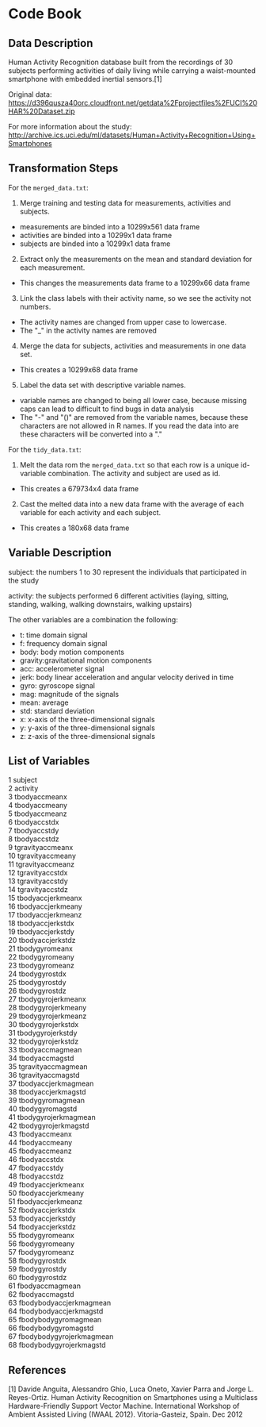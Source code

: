 Code Book
======================


Data Description 
------------------
Human Activity Recognition database built from the recordings of 30 subjects performing activities of daily living while carrying a waist-mounted smartphone with embedded inertial sensors.[1]

Original data: https://d396qusza40orc.cloudfront.net/getdata%2Fprojectfiles%2FUCI%20HAR%20Dataset.zip 

For more information about the study: http://archive.ics.uci.edu/ml/datasets/Human+Activity+Recognition+Using+Smartphones

 
 

Transformation Steps
---------------------
For the `merged_data.txt`:

1. Merge training and testing data for measurements, activities and subjects.
 -  measurements are binded into a 10299x561 data frame
 -  activities are binded into a 10299x1 data frame
 -  subjects are binded into a 10299x1 data frame

2. Extract only the measurements on the mean and standard deviation for each measurement.
 - This changes the measurements data frame to a 10299x66 data frame
 
3. Link the class labels with their activity name, so we see the activity not numbers.
 - The activity names are changed from upper case to lowercase.
 - The "_" in the activity names are removed
 
4. Merge the data for subjects, activities and measurements in one data set.
 - This creates a 10299x68 data frame

5. Label the data set with descriptive variable names.
 - variable names are changed to being all lower case, because missing caps can lead to difficult to find bugs in data analysis
 - The "-" and "()" are removed from the variable names, because these characters are not allowed in R names. If you read the data into are these characters will be converted into a "."


For the `tidy_data.txt`:

1. Melt the data rom the `merged_data.txt` so that each row is a unique id-variable combination. The activity and subject are used as id.
 - This creates a 679734x4 data frame
 
2. Cast the melted data into a new data frame with the average of each variable for each activity and each subject.
 - This creates a 180x68 data frame



Variable Description 
---------------------
subject: the numbers 1 to 30 represent the individuals that participated in the study

activity: the subjects performed 6 different activities (laying, sitting, standing, walking, walking downstairs, walking upstairs)

The other variables are a combination the following:
* t: time domain signal
* f: frequency domain signal
* body: body motion components
* gravity:gravitational motion components
* acc: accelerometer signal
* jerk: body linear acceleration and angular velocity derived in time
* gyro: gyroscope signal 
* mag: magnitude of the signals
* mean: average
* std: standard deviation
* x: x-axis of the three-dimensional signals
* y: y-axis of the three-dimensional signals
* z: z-axis of the three-dimensional signals



List of Variables 
----------
1                   subject     
2                  activity     
3             tbodyaccmeanx     
4             tbodyaccmeany     
5             tbodyaccmeanz     
6              tbodyaccstdx     
7              tbodyaccstdy     
8              tbodyaccstdz     
9          tgravityaccmeanx     
10         tgravityaccmeany     
11         tgravityaccmeanz     
12          tgravityaccstdx     
13          tgravityaccstdy     
14          tgravityaccstdz     
15        tbodyaccjerkmeanx     
16        tbodyaccjerkmeany     
17        tbodyaccjerkmeanz     
18         tbodyaccjerkstdx     
19         tbodyaccjerkstdy     
20         tbodyaccjerkstdz     
21           tbodygyromeanx     
22           tbodygyromeany     
23           tbodygyromeanz     
24            tbodygyrostdx     
25            tbodygyrostdy     
26            tbodygyrostdz     
27       tbodygyrojerkmeanx     
28       tbodygyrojerkmeany     
29       tbodygyrojerkmeanz     
30        tbodygyrojerkstdx     
31        tbodygyrojerkstdy     
32        tbodygyrojerkstdz     
33          tbodyaccmagmean     
34           tbodyaccmagstd     
35       tgravityaccmagmean     
36        tgravityaccmagstd     
37      tbodyaccjerkmagmean     
38       tbodyaccjerkmagstd     
39         tbodygyromagmean     
40          tbodygyromagstd     
41     tbodygyrojerkmagmean     
42      tbodygyrojerkmagstd     
43            fbodyaccmeanx     
44            fbodyaccmeany     
45            fbodyaccmeanz     
46             fbodyaccstdx     
47             fbodyaccstdy     
48             fbodyaccstdz     
49        fbodyaccjerkmeanx     
50        fbodyaccjerkmeany     
51        fbodyaccjerkmeanz     
52         fbodyaccjerkstdx     
53         fbodyaccjerkstdy     
54         fbodyaccjerkstdz     
55           fbodygyromeanx     
56           fbodygyromeany     
57           fbodygyromeanz     
58            fbodygyrostdx     
59            fbodygyrostdy     
60            fbodygyrostdz     
61          fbodyaccmagmean     
62           fbodyaccmagstd     
63  fbodybodyaccjerkmagmean     
64   fbodybodyaccjerkmagstd     
65     fbodybodygyromagmean     
66      fbodybodygyromagstd     
67 fbodybodygyrojerkmagmean     
68  fbodybodygyrojerkmagstd     


References
-----------
[1] Davide Anguita, Alessandro Ghio, Luca Oneto, Xavier Parra and Jorge L. Reyes-Ortiz. Human Activity Recognition on Smartphones using a Multiclass Hardware-Friendly Support Vector Machine. International Workshop of Ambient Assisted Living (IWAAL 2012). Vitoria-Gasteiz, Spain. Dec 2012
